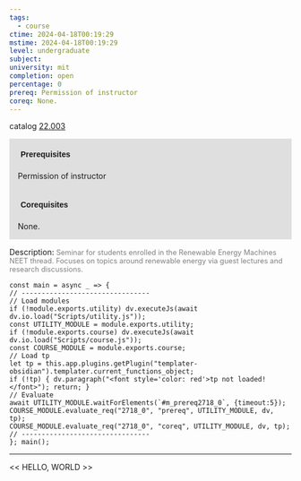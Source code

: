 ```yaml
---
tags:
  - course
ctime: 2024-04-18T00:19:29
mstime: 2024-04-18T00:19:29
level: undergraduate
subject: 
university: mit
completion: open
percentage: 0
prereq: Permission of instructor
coreq: None.
---
```


catalog [22.003](http://student.mit.edu/catalog/m22a.html#22.003)

<span style="display: block; padding: 15px; background-color: rgb(100, 100, 100, 0.2);"><font id="m_prereq2718_0" style="display: block; font-family: Arial, sans-serif; font-weight: bold; padding: 5px">Prerequisites</font><br><span id="prereq2718_0">Permission of instructor</span></span>
<span style="display: block; padding: 15px; background-color: rgb(100, 100, 100, 0.2);"><font id="m_coreq2718_0" style="display: block; font-family: Arial, sans-serif; font-weight: bold; padding: 5px">Corequisites</font><br><span id="coreq2718_0">None.</span></span>

<font style="">Description:</font>
<font style="color: grey; font-size: 0.8rem;">Seminar for students enrolled in the Renewable Energy Machines NEET thread. Focuses on topics around renewable energy via guest lectures and research discussions.</font>

```dataviewjs
const main = async _ => {
// --------------------------------
// Load modules
if (!module.exports.utility) dv.executeJs(await dv.io.load("Scripts/utility.js"));
const UTILITY_MODULE = module.exports.utility;
if (!module.exports.course) dv.executeJs(await dv.io.load("Scripts/course.js"));
const COURSE_MODULE = module.exports.course;
// Load tp
let tp = this.app.plugins.getPlugin("templater-obsidian").templater.current_functions_object;
if (!tp) { dv.paragraph("<font style='color: red'>tp not loaded!</font>"); return; }
// Evaluate
await UTILITY_MODULE.waitForElements(`#m_prereq2718_0`, {timeout:5});
COURSE_MODULE.evaluate_req("2718_0", "prereq", UTILITY_MODULE, dv, tp);
COURSE_MODULE.evaluate_req("2718_0", "coreq", UTILITY_MODULE, dv, tp);
// --------------------------------
}; main();
```

---

<< HELLO, WORLD >>
